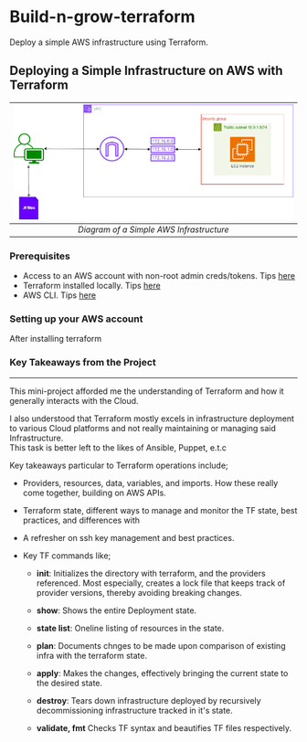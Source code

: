 # Build-n-grow-terraform

Deploy a simple AWS infrastructure using Terraform.

<!-- Repository for my Terraform configurations -->

## Deploying a Simple Infrastructure on AWS with Terraform


| ![SImple AWS Infra](./AWS-Infra.png) |
|:-:|
| *Diagram of a Simple AWS Infrastructure* |

### Prerequisites

- Access to an AWS account with non-root admin creds/tokens. Tips [here](https://docs.aws.amazon.com/IAM/latest/UserGuide/security-creds.html)
- Terraform installed locally. Tips [here](https://developer.hashicorp.com/terraform/tutorials/aws-get-started/install-cli)
- AWS CLI. Tips [here](https://docs.aws.amazon.com/cli/latest/userguide/getting-started-install.html)

### Setting up your AWS account

After installing terraform

### Key Takeaways from the Project

---

This mini-project afforded me the understanding of Terraform and how it generally interacts with the Cloud.

I also understood that Terraform mostly excels in infrastructure deployment to various Cloud platforms and not really maintaining or managing said Infrastructure.  
This task is better left to the likes of Ansible, Puppet, e.t.c

Key takeaways particular to Terraform operations include;

- Providers, resources, data, variables, and imports. How these really come together, building on AWS APIs.

- Terraform state, different ways to manage and monitor the TF state, best practices, and differences with 

- A refresher on ssh key management and best practices.

- Key TF commands like;

  - **init**: Initializes the directory with terraform, and the providers referenced. Most especially, creates a lock file that keeps track of provider versions, thereby avoiding breaking changes.

  - **show**: Shows the entire Deployment state.

  - **state list**: Oneline listing of resources in the state.

  - **plan**: Documents chnges to be made upon comparison of existing infra with the terraform state.

  - **apply**: Makes the changes, effectively bringing the current state to the desired state.

  - **destroy**: Tears down infrastructure deployed by recursively decommissioning infrastructure tracked in it's state.

  - **validate, fmt** Checks TF syntax and beautifies TF files respectively.
